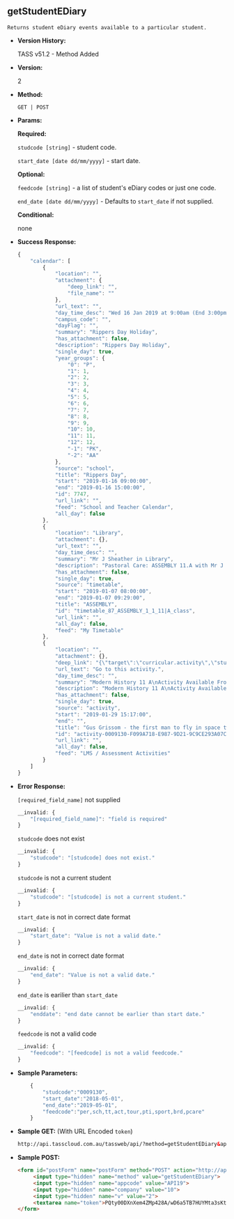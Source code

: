 **getStudentEDiary**
----
	Returns student eDiary events available to a particular student.
	
* **Version History:**

	TASS v51.2 - Method Added

* **Version:**

	2

* **Method:**

	`GET | POST`
	
*  **Params:**

	**Required:**

	`studcode [string]` - student code.

	`start_date [date dd/mm/yyyy]` - start date.

	**Optional:**

	`feedcode [string]` - a list of student's eDiary codes or just one code.

	`end_date [date dd/mm/yyyy]` - Defaults to `start_date` if not supplied.

	**Conditional:**
	
	none

* **Success Response:**

	```javascript
	{
		"calendar": [
			{
				"location": "",
				"attachment": {
					"deep_link": "",
					"file_name": ""
				},
				"url_text": "",
				"day_time_desc": "Wed 16 Jan 2019 at 9:00am (End 3:00pm)",
				"campus_code": "",
				"dayFlag": "",
				"summary": "Rippers Day Holiday",
				"has_attachment": false,
				"description": "Rippers Day Holiday",
				"single_day": true,
				"year_groups": {
					"0": "P",
					"1": 1,
					"2": 2,
					"3": 3,
					"4": 4,
					"5": 5,
					"6": 6,
					"7": 7,
					"8": 8,
					"9": 9,
					"10": 10,
					"11": 11,
					"12": 12,
					"-1": "PK",
					"-2": "AA"
				},
				"source": "school",
				"title": "Rippers Day",
				"start": "2019-01-16 09:00:00",
				"end": "2019-01-16 15:00:00",
				"id": 7747,
				"url_link": "",
				"feed": "School and Teacher Calendar",
				"all_day": false
			},
			{
				"location": "Library",
				"attachment": {},
				"url_text": "",
				"day_time_desc": "",
				"summary": "Mr J Sheather in Library",
				"description": "Pastoral Care: ASSEMBLY 11.A with Mr J Sheather",
				"has_attachment": false,
				"single_day": true,
				"source": "timetable",
				"start": "2019-01-07 08:00:00",
				"end": "2019-01-07 09:29:00",
				"title": "ASSEMBLY",
				"id": "timetable_87_ASSEMBLY_1_1_11|A_class",
				"url_link": "",
				"all_day": false,
				"feed": "My Timetable"
			},
			{
				"location": "",
				"attachment": {},
				"deep_link": "{\"target\":\"curricular.activity\",\"studcode\":\"0009130\",\"activity_assign_id\":\"4645\",\"prod_menu\":\"N\"}",
				"url_text": "Go to this activity.",
				"day_time_desc": "",
				"summary": "Modern History 11 A\nActivity Available From: Tue 29 Jan 2019 at 03:17 PM",
				"description": "Modern History 11 A\nActivity Available From: Tue 29 Jan 2019 at 03:17 PM",
				"has_attachment": false,
				"single_day": true,
				"source": "activity",
				"start": "2019-01-29 15:17:00",
				"end": "",
				"title": "Gus Grissom - the first man to fly in space twice.",
				"id": "activity-0009130-F099A718-E987-9D21-9C9CE293A07CB16B-4645",
				"url_link": "",
				"all_day": false,
				"feed": "LMS / Assessment Activities"
			}
		]
	}
	```
 
* **Error Response:**

	`[required_field_name]` not supplied
	```javascript
	__invalid: {
		"[required_field_name]": "field is required"
	}
	```

	`studcode` does not exist
	```javascript
	__invalid: {
		"studcode": "[studcode] does not exist."
	}
	```

	`studcode` is not a current student
	```javascript
	__invalid: {
		"studcode": "[studcode] is not a current student."
	}
	```

	`start_date` is not in correct date format
	```javascript
	__invalid: {
		"start_date": "Value is not a valid date."
	}
	```

	`end_date` is not in correct date format
	```javascript
	__invalid: {
		"end_date": "Value is not a valid date."
	}
	```

	`end_date` is earilier than `start_date`
	```javascript
	__invalid: {
		"enddate": "end date cannot be earlier than start date."
	}
	```

	`feedcode` is not a valid code
	```javascript
	__invalid: {
		"feedcode": "[feedcode] is not a valid feedcode."
	}
	```

* **Sample Parameters:**

	```javascript
		{
			"studcode":"0009130",
			"start_date":"2018-05-01",
			"end_date":"2019-05-01",
			"feedcode":"per,sch,tt,act,tour,pti,sport,brd,pcare"
		}
	```

* **Sample GET:** (With URL Encoded `token`)

	```HTML
	http://api.tasscloud.com.au/tassweb/api/?method=getStudentEDiary&appcode=API19&company=10&v=2&token=PQty00DXnXem4ZMp428A%2FwD6a5TB7HUYMta3sKtv89XwPsa%2FeB2RtUrAA5%2FWSxTA%2F%2Bm30VOCYMahvOVWTkTOmFJKzT8N67mvjRyULtu51I4%3D
	```
	
* **Sample POST:**

	```HTML
	<form id="postForm" name="postForm" method="POST" action="http://api.tasscloud.com.au/tassweb/api/">
		 <input type="hidden" name="method" value="getStudentEDiary">
		 <input type="hidden" name="appcode" value="API19">
		 <input type="hidden" name="company" value="10">
		 <input type="hidden" name="v" value="2">
		 <textarea name="token">PQty00DXnXem4ZMp428A/wD6a5TB7HUYMta3sKtv89XwPsa/eB2RtUrAA5/WSxTA/+m30VOCYMahvOVWTkTOmFJKzT8N67mvjRyULtu51I4=</textarea>
	</form>
	```
